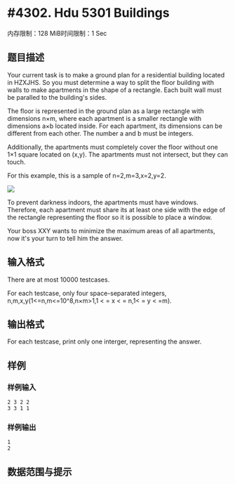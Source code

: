 # #4302. Hdu 5301 Buildings

内存限制：128 MiB时间限制：1 Sec

## 题目描述

Your current task is to make a ground plan for a residential building located in HZXJHS. So you must determine a way to split the floor building with walls to make apartments in the shape of a rectangle. Each built wall must be paralled to the building's sides.

The floor is represented in the ground plan as a large rectangle with dimensions n&times;m, where each apartment is a smaller rectangle with dimensions a&times;b located inside. For each apartment, its dimensions can be different from each other. The number a and b must be integers.

Additionally, the apartments must completely cover the floor without one 1&times;1 square located on (x,y). The apartments must not intersect, but they can touch.

For this example, this is a sample of n=2,m=3,x=2,y=2.

![](https://www.lydsy.com/JudgeOnline/upload/201510/ff.JPG)

To prevent darkness indoors, the apartments must have windows. Therefore, each apartment must share its at least one side with the edge of the rectangle representing the floor so it is possible to place a window.

Your boss XXY wants to minimize the maximum areas of all apartments, now it's your turn to tell him the answer.

## 输入格式

There are at most 10000 testcases.

For each testcase, only four space-separated integers, n,m,x,y(1<=n,m<=10^8,n&times;m>1,1 < = x < = n,1< = y < =m).

 

## 输出格式

For each testcase, print only one interger, representing the answer.

## 样例

### 样例输入

    
    2 3 2 2
    3 3 1 1
    
    

### 样例输出

    
    1
    2
    
    

## 数据范围与提示
